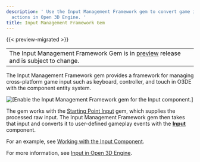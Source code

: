 ```yaml
---
description: ' Use the Input Management Framework gem to convert game input into gameplay
  actions in Open 3D Engine. '
title: Input Management Framework Gem
---
```


{{< preview-migrated >}}

|  |
| --- |
|  The Input Management Framework Gem is in [preview](/docs/userguide/ly-glos-chap#preview) release and is subject to change\.  |

The Input Management Framework gem provides a framework for managing cross\-platform game input such as keyboard, controller, and touch in O3DE with the component entity system\.

![\[Enable the Input Management Framework gem for the Input component.\]](/images/user-guide/gems/input-management-framework-gem.png)

The gem works with the [Starting Point Input](/docs/userguide/gems/starting-point-input.md) gem, which supplies the processed raw input\. The Input Management Framework gem then takes that input and converts it to user\-defined gameplay events with the **[Input](/docs/user-guide/features/components/input.md)** component\.

For an example, see [Working with the Input Component](/docs/user-guide/features/interactivity/input/working-with-the-input-component.md)\.

For more information, see [Input in Open 3D Engine](/docs/user-guide/features/interactivity/input/input-intro.md)\.